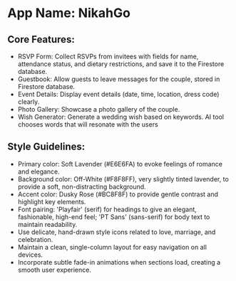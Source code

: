 # **App Name**: NikahGo

## Core Features:

- RSVP Form: Collect RSVPs from invitees with fields for name, attendance status, and dietary restrictions, and save it to the Firestore database.
- Guestbook: Allow guests to leave messages for the couple, stored in Firestore database.
- Event Details: Display event details (date, time, location, dress code) clearly.
- Photo Gallery: Showcase a photo gallery of the couple.
- Wish Generator: Generate a wedding wish based on keywords. AI tool chooses words that will resonate with the users

## Style Guidelines:

- Primary color: Soft Lavender (#E6E6FA) to evoke feelings of romance and elegance.
- Background color: Off-White (#F8F8FF), very slightly tinted lavender, to provide a soft, non-distracting background.
- Accent color: Dusky Rose (#BC8F8F) to provide gentle contrast and highlight key elements.
- Font pairing: 'Playfair' (serif) for headings to give an elegant, fashionable, high-end feel; 'PT Sans' (sans-serif) for body text to maintain readability.
- Use delicate, hand-drawn style icons related to love, marriage, and celebration.
- Maintain a clean, single-column layout for easy navigation on all devices.
- Incorporate subtle fade-in animations when sections load, creating a smooth user experience.